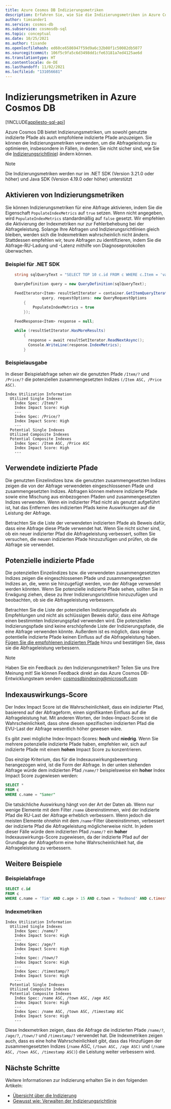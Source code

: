 ```yaml
---
title: Azure Cosmos DB Indizierungsmetriken
description: Erfahren Sie, wie Sie die Indizierungsmetriken in Azure Cosmos DB erhalten und interpretieren können
author: timsander1
ms.service: cosmos-db
ms.subservice: cosmosdb-sql
ms.topic: conceptual
ms.date: 10/25/2021
ms.author: tisande
ms.openlocfilehash: ed60ce6586947f59d9a6c32b08f1c50082db5077
ms.sourcegitcommit: 106f5c9fa5c6d3498dd1cfe63181a7ed4125ae6d
ms.translationtype: HT
ms.contentlocale: de-DE
ms.lasthandoff: 11/02/2021
ms.locfileid: "131056681"
---
```

# <a name="indexing-metrics-in-azure-cosmos-db"></a>Indizierungsmetriken in Azure Cosmos DB
[!INCLUDE[appliesto-sql-api](../includes/appliesto-sql-api.md)]

Azure Cosmos DB bietet Indizierungsmetriken, um sowohl genutzte indizierte Pfade als auch empfohlene indizierte Pfade anzuzeigen. Sie können die Indizierungsmetriken verwenden, um die Abfrageleistung zu optimieren, insbesondere in Fällen, in denen Sie nicht sicher sind, wie Sie die [Indizierungsrichtlinie](../index-policy.md)) ändern können.

> [!NOTE]
> Die Indizierungsmetriken werden nur im .NET SDK (Version 3.21.0 oder höher) und Java SDK (Version 4.19.0 oder höher) unterstützt

## <a name="enable-indexing-metrics"></a>Aktivieren von Indizierungsmetriken

Sie können Indizierungsmetriken für eine Abfrage aktivieren, indem Sie die Eigenschaft `PopulateIndexMetrics` auf `true` setzen. Wenn nicht angegeben, wird `PopulateIndexMetrics` standardmäßig auf `false` gesetzt. Wir empfehlen die Aktivierung der Indexmetriken nur zur Fehlerbehebung bei der Abfrageleistung. Solange Ihre Abfragen und Indizierungsrichtlinien gleich bleiben, werden sich die Indexmetriken wahrscheinlich nicht ändern. Stattdessen empfehlen wir, teure Abfragen zu identifizieren, indem Sie die Abfrage-RU-Ladung und -Latenz mithilfe von Diagnoseprotokollen überwachen.

### <a name="net-sdk-example"></a>Beispiel für .NET SDK

```csharp
    string sqlQueryText = "SELECT TOP 10 c.id FROM c WHERE c.Item = 'value1234' AND c.Price > 2";

    QueryDefinition query = new QueryDefinition(sqlQueryText);

    FeedIterator<Item> resultSetIterator = container.GetItemQueryIterator<Item>(
                query, requestOptions: new QueryRequestOptions
        {
            PopulateIndexMetrics = true
        });

    FeedResponse<Item> response = null;

    while (resultSetIterator.HasMoreResults)
        {
          response = await resultSetIterator.ReadNextAsync();
          Console.WriteLine(response.IndexMetrics);
        }
```

### <a name="example-output"></a>Beispielausgabe

In dieser Beispielabfrage sehen wir die genutzten Pfade `/Item/?` und `/Price/?` die potenziellen zusammengesetzten Indizes `(/Item ASC, /Price ASC)`.

```
Index Utilization Information
  Utilized Single Indexes
    Index Spec: /Item/?
    Index Impact Score: High
    ---
    Index Spec: /Price/?
    Index Impact Score: High
    ---
  Potential Single Indexes
  Utilized Composite Indexes
  Potential Composite Indexes
    Index Spec: /Item ASC, /Price ASC
    Index Impact Score: High
    ---
```

## <a name="utilized-indexed-paths"></a>Verwendete indizierte Pfade

Die genutzten Einzelindizes bzw. die genutzten zusammengesetzten Indizes zeigen die von der Abfrage verwendeten eingeschlossenen Pfade und zusammengesetzten Indizes. Abfragen können mehrere indizierte Pfade sowie eine Mischung aus einbezogenen Pfaden und zusammengesetzten Indizes verwenden. Wenn ein indizierter Pfad nicht als genutzt aufgeführt ist, hat das Entfernen des indizierten Pfads keine Auswirkungen auf die Leistung der Abfrage.

Betrachten Sie die Liste der verwendeten indizierten Pfade als Beweis dafür, dass eine Abfrage diese Pfade verwendet hat. Wenn Sie nicht sicher sind, ob ein neuer indizierter Pfad die Abfrageleistung verbessert, sollten Sie versuchen, die neuen indizierten Pfade hinzuzufügen und prüfen, ob die Abfrage sie verwendet.

## <a name="potential-indexed-paths"></a>Potenzielle indizierte Pfade

Die potenziellen Einzelindizes bzw. die verwendeten zusammengesetzten Indizes zeigen die eingeschlossenen Pfade und zusammengesetzten Indizes an, die, wenn sie hinzugefügt werden, von der Abfrage verwendet werden könnten. Wenn Sie potenzielle indizierte Pfade sehen, sollten Sie in Erwägung ziehen, diese zu Ihrer Indizierungsrichtlinie hinzuzufügen und beobachten, ob sie die Abfrageleistung verbessern.

Betrachten Sie die Liste der potenziellen Indizierungspfade als Empfehlungen und nicht als schlüssigen Beweis dafür, dass eine Abfrage einen bestimmten Indizierungspfad verwenden wird. Die potenziellen Indizierungspfade sind keine erschöpfende Liste der Indizierungspfade, die eine Abfrage verwenden könnte. Außerdem ist es möglich, dass einige potentielle indizierte Pfade keinen Einfluss auf die Abfrageleistung haben. [ Fügen Sie die empfohlenen indizierten Pfade](how-to-manage-indexing-policy.md) hinzu und bestätigen Sie, dass sie die Abfrageleistung verbessern.

> [!NOTE]
> Haben Sie ein Feedback zu den Indizierungsmetriken? Teilen Sie uns Ihre Meinung mit! Sie können Feedback direkt an das Azure Cosmos DB-Entwicklungsteam senden: cosmosdbindexing@microsoft.com

## <a name="index-impact-score"></a>Indexauswirkungs-Score

Der Index Impact Score ist die Wahrscheinlichkeit, dass ein indizierter Pfad, basierend auf der Abfrageform, einen signifikanten Einfluss auf die Abfrageleistung hat. Mit anderen Worten, der Index-Impact-Score ist die Wahrscheinlichkeit, dass ohne diesen spezifischen indizierten Pfad die EVU-Last der Abfrage wesentlich höher gewesen wäre. 

Es gibt zwei mögliche Index-Impact-Scores: **hoch** und **niedrig**. Wenn Sie mehrere potenzielle indizierte Pfade haben, empfehlen wir, sich auf indizierte Pfade mit einem **hohen** Impact Score zu konzentrieren.

Das einzige Kriterium, das für die Indexauswirkungsbewertung herangezogen wird, ist die Form der Abfrage. In der unten stehenden Abfrage würde dem indizierten Pfad `/name/?` beispielsweise ein **hoher** Index Impact Score zugewiesen werden:

```sql
SELECT * 
FROM c
WHERE c.name = "Samer"
```

Die tatsächliche Auswirkung hängt von der Art der Daten ab. Wenn nur wenige Elemente mit dem Filter `/name` übereinstimmen, wird der indizierte Pfad die RU-Last der Abfrage erheblich verbessern. Wenn jedoch die meisten Elemente ohnehin mit dem `/name`-Filter übereinstimmen, verbessert der indizierte Pfad die Abfrageleistung möglicherweise nicht. In jedem dieser Fälle würde dem indizierten Pfad `/name/?` ein **hoher** Indexauswirkungs-Score zugewiesen, da der indizierte Pfad auf der Grundlage der Abfrageform eine hohe Wahrscheinlichkeit hat, die Abfrageleistung zu verbessern.

## <a name="additional-examples"></a>Weitere Beispiele

### <a name="example-query"></a>Beispielabfrage

```sql
SELECT c.id 
FROM c 
WHERE c.name = 'Tim' AND c.age > 15 AND c.town = 'Redmond' AND c.timestamp > 2349230183
```

### <a name="index-metrics"></a>Indexmetriken

```
Index Utilization Information
  Utilized Single Indexes
    Index Spec: /name/?
    Index Impact Score: High
    ---
    Index Spec: /age/?
    Index Impact Score: High
    ---
    Index Spec: /town/?
    Index Impact Score: High
    ---
    Index Spec: /timestamp/?
    Index Impact Score: High
    ---
  Potential Single Indexes
  Utilized Composite Indexes
  Potential Composite Indexes
    Index Spec: /name ASC, /town ASC, /age ASC
    Index Impact Score: High
    ---
    Index Spec: /name ASC, /town ASC, /timestamp ASC
    Index Impact Score: High
    ---
```
Diese Indexmetriken zeigen, dass die Abfrage die indizierten Pfade `/name/?`, `/age/?`, `/town/?` und `/timestamp/?` verwendet hat. Die Indexmetriken zeigen auch, dass es eine hohe Wahrscheinlichkeit gibt, dass das Hinzufügen der zusammengesetzten Indizes (`/name` ASC, `(/town ASC, /age ASC)` und `(/name ASC, /town ASC, /timestamp ASC)`) die Leistung weiter verbessern wird.

## <a name="next-steps"></a>Nächste Schritte

Weitere Informationen zur Indizierung erhalten Sie in den folgenden Artikeln:

- [Übersicht über die Indizierung](../index-overview.md)
- [Gewusst wie: Verwalten der Indizierungsrichtlinie](how-to-manage-indexing-policy.md)
